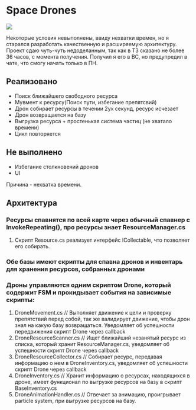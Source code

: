 # Space Drones

![](Assets/Art/SpaceDrones.gif)

Некоторые условия невыполнены, ввиду нехватки времен, но я старался разработать качественную и расширяемую архитектуру.
Проект сдаю чуть-чуть недоделанным, так как в ТЗ сказано не более 36 часов, с момента получения. Получил я его в ВС, но предупредил в чате, что смогу начать только в ПН.

## Реализовано
- Поиск ближайшего свободного ресурса
- Мувмент к ресурсу(Поиск пути, избегание препятсвий)
- Дрон собирает ресурсы в течении 2ух секунд, ресурс исчезает
- Дрон возвращается на базу
- Выгрузка ресурса + простенькая система частиц (не хватало времени)
- Цикл повторяется
## Не выполнено
- Избегание столкновений дронов
- UI

Причина - нехватка времени.

## Архитектура

### Ресурсы спавнятся по всей карте через обычный спавнер с InvokeRepeating(), про ресурсы знает ResourceManager.cs
 
1) Скрипт Resource.cs реализует интерфейс ICollectable, что позволяет его собирать.
  
### Обе базы имеют скрипты для спавна дронов и инвентарь для хранения ресурсов, собранных дронами

### Дроны управляются одним скриптом Drone, который содержит FSM и прокидывает события на зависимые скрипты:
1) DroneMovement.cs // Выполняет движение к цели и проверку препятствий перед собой, так же валидирует движение, чтобы дрон знал на какую базу возвращаться. Уведомляет об успешности передвижения скрипт Drone через callback
2) DroneResourceScanner.cs // Ищет ближайший незанятый ресурс из списка, который хранит ResourceManager.cs, уведомляет об успешности скрипт Drone через callback
3) DroneResourceCollector.cs // Собирает ресурс, передавая информацию о нем в DroneInventory.cs, уведомляет об успешности скрипт Drone через callback
4) DroneInventory.cs // Хранит информацию о ресурсах, находящихся в дроне, имеет функционал по выгрузке ресурсов на базу в скрипт BaseInventory.cs
5) DroneAnimationHandler.cs // Отвечает за анимацию, проигрывает particle system, при выгрузке ресурсов на базу.
